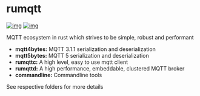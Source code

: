 # rumqtt 
[![img](https://github.com/bytebeamio/rumqtt/workflows/master/badge.svg)](https://github.com/tekjar/rumq/actions)
[![img](https://img.shields.io/discord/633193308033646605?style=flat)](https://discord.gg/mpkSqDg)

MQTT ecosystem in rust which strives to be simple, robust and performant

* **mqtt4bytes:**        MQTT 3.1.1 serialization and deserialization
* **mqtt5bytes:**        MQTT 5 serialization and deserialization
* **rumqttc:**           A high level, easy to use mqtt client
* **rumqttd:**           A high performance, embeddable, clustered MQTT broker
* **commandline:**       Commandline tools

See respective folders for more details

